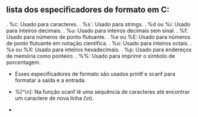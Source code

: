 ## lista dos especificadores de formato em C:

. %c: Usado para caracteres.
. %s`: Usado para strings.
. %d ou %i: Usado para inteiros decimais.
. %u: Usado para inteiros decimais sem sinal.
. %f: Usado para números de ponto flutuante.
. %e ou %E: Usado para números de ponto flutuante em notação científica.
. %o: Usado para inteiros octais.
. %x ou %X: Usado para inteiros hexadecimais.
. %p: Usado para endereços de memória como ponteiro.
. %%: Usado para imprimir o símbolo de porcentagem.

- Esses especificadores de formato são usados printf e scanf para formatar a saída e a entrada.

- %[^\n]: Na função scanf lê uma sequência de caracteres até encontrar um caractere de nova linha (\n).
- 